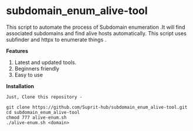 # subdomain_enum_alive-tool
This script to automate the process of Subdomain enumeration .It will find associated subdomains and find alive hosts automatically. This script uses subfinder and httpx to enumerate things .

**Features**
1) Latest and updated tools.
2) Beginners friendly
3) Easy to use

**Installation**
```
Just, Clone this repository -

git clone https://github.com/Suprit-hub/subdomain_enum_alive-tool.git
cd subdomain_enum_alive-tool
chmod 777 alive-enum.sh
./alive-enum.sh <domain>

```
